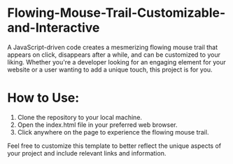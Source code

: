# Flowing-Mouse-Trail-Customizable-and-Interactive
A JavaScript-driven code creates a mesmerizing flowing mouse trail that appears on click, disappears after a while, and can be customized to your liking. Whether you're a developer looking for an engaging element for your website or a user wanting to add a unique touch, this project is for you.

# How to Use:
1. Clone the repository to your local machine.
2. Open the index.html file in your preferred web browser.
3. Click anywhere on the page to experience the flowing mouse trail.

Feel free to customize this template to better reflect the unique aspects of your project and include relevant links and information.





